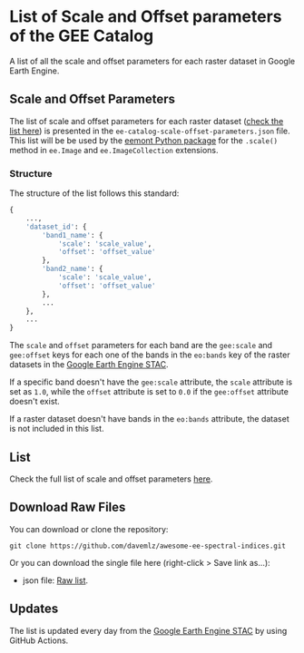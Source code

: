 # List of Scale and Offset parameters of the GEE Catalog

A list of all the scale and offset parameters for each raster dataset in Google Earth Engine.

## Scale and Offset Parameters

The list of scale and offset parameters for each raster dataset ([check the list here](https://github.com/davemlz/ee-catalog-scale-offset-params/blob/main/ee-catalog-scale-offset-parameters.json)) is presented in the `ee-catalog-scale-offset-parameters.json` file. This list will be be used by the [eemont Python package](https://github.com/davemlz/eemont) for the `.scale()` method in `ee.Image` and `ee.ImageCollection` extensions.

### Structure

The structure of the list follows this standard:

```python
{
    ...,
    'dataset_id': {
        'band1_name': {
            'scale': 'scale_value',
            'offset': 'offset_value'
        },
        'band2_name': {
            'scale': 'scale_value',
            'offset': 'offset_value'
        },
        ...
    },
    ...
}
```

The `scale` and `offset` parameters for each band are the `gee:scale` and `gee:offset` keys for each one of the bands in the `eo:bands` key of the raster datasets in the [Google Earth Engine STAC](https://earthengine-stac.storage.googleapis.com/catalog/catalog.json).

If a specific band doesn't have the `gee:scale` attribute, the `scale` attribute is set as `1.0`, while the `offset` attribute is set to `0.0` if the `gee:offset` attribute doesn't exist.

If a raster dataset doesn't have bands in the `eo:bands` attribute, the dataset is not included in this list.

## List

Check the full list of scale and offset parameters [here](https://github.com/davemlz/ee-catalog-scale-offset-params/blob/main/ee-catalog-scale-offset-parameters.json).

## Download Raw Files

You can download or clone the repository:

```
git clone https://github.com/davemlz/awesome-ee-spectral-indices.git
```

Or you can download the single file here (right-click > Save link as...):

- json file: [Raw list](https://raw.githubusercontent.com/davemlz/ee-catalog-scale-offset-params/main/ee-catalog-scale-offset-parameters.json).

## Updates

The list is updated every day from the [Google Earth Engine STAC](https://earthengine-stac.storage.googleapis.com/catalog/catalog.json) by using GitHub Actions.
